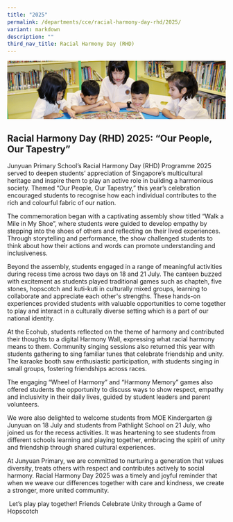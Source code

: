 ```yaml
---
title: "2025"
permalink: /departments/cce/racial-harmony-day-rhd/2025/
variant: markdown
description: ""
third_nav_title: Racial Harmony Day (RHD)
---
```

![](/images/banner.gif)

## Racial Harmony Day (RHD) 2025: “Our People, Our Tapestry”

Junyuan Primary School’s Racial Harmony Day (RHD) Programme 2025 served to deepen students’ appreciation of Singapore’s multicultural heritage and inspire them to play an active role in building a harmonious society. Themed “Our People, Our Tapestry,” this year’s celebration encouraged students to recognise how each individual contributes to the rich and colourful fabric of our nation.

The commemoration began with a captivating assembly show titled “Walk a Mile in My Shoe”, where students were guided to develop empathy by stepping into the shoes of others and reflecting on their lived experiences. Through storytelling and performance, the show challenged students to think about how their actions and words can promote understanding and inclusiveness.

Beyond the assembly, students engaged in a range of meaningful activities during recess time across two days on 18 and 21 July. The canteen buzzed with excitement as students played traditional games such as chapteh, five stones, hopscotch and kuti-kuti in culturally mixed groups, learning to collaborate and appreciate each other's strengths. These hands-on experiences provided students with valuable opportunities to come together to play and interact in a culturally diverse setting which is a part of our national identity.

At the Ecohub, students reflected on the theme of harmony and contributed their thoughts to a digital Harmony Wall, expressing what racial harmony means to them. Community singing sessions also returned this year with students gathering to sing familiar tunes that celebrate friendship and unity. The karaoke booth saw enthusiastic participation, with students singing in small groups, fostering friendships across races.

The engaging “Wheel of Harmony” and “Harmony Memory” games also offered students the opportunity to discuss ways to show respect, empathy and inclusivity in their daily lives, guided by student leaders and parent volunteers.

We were also delighted to welcome students from MOE Kindergarten @ Junyuan on 18 July and students from Pathlight School on 21 July, who joined us for the recess activities. It was heartening to see students from different schools learning and playing together, embracing the spirit of unity and friendship through shared cultural experiences.

At Junyuan Primary, we are committed to nurturing a generation that values diversity, treats others with respect and contributes actively to social harmony. Racial Harmony Day 2025 was a timely and joyful reminder that when we weave our differences together with care and kindness, we create a stronger, more united community.

<img> Let’s play play together! Friends Celebrate Unity through a Game of Hopscotch